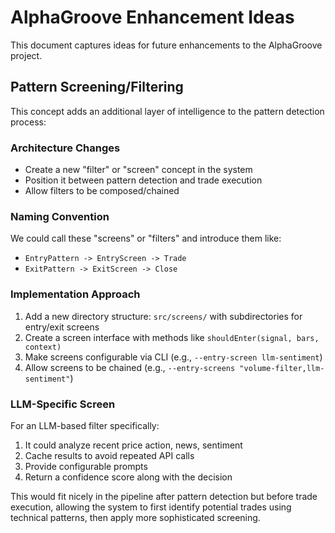 # AlphaGroove Enhancement Ideas

This document captures ideas for future enhancements to the AlphaGroove project.

## Pattern Screening/Filtering

This concept adds an additional layer of intelligence to the pattern detection process:

### Architecture Changes

- Create a new "filter" or "screen" concept in the system
- Position it between pattern detection and trade execution
- Allow filters to be composed/chained

### Naming Convention

We could call these "screens" or "filters" and introduce them like:

- `EntryPattern -> EntryScreen -> Trade`
- `ExitPattern -> ExitScreen -> Close`

### Implementation Approach

1. Add a new directory structure: `src/screens/` with subdirectories for entry/exit screens
2. Create a screen interface with methods like `shouldEnter(signal, bars, context)`
3. Make screens configurable via CLI (e.g., `--entry-screen llm-sentiment`)
4. Allow screens to be chained (e.g., `--entry-screens "volume-filter,llm-sentiment"`)

### LLM-Specific Screen

For an LLM-based filter specifically:

1. It could analyze recent price action, news, sentiment
2. Cache results to avoid repeated API calls
3. Provide configurable prompts
4. Return a confidence score along with the decision

This would fit nicely in the pipeline after pattern detection but before trade execution, allowing
the system to first identify potential trades using technical patterns, then apply more
sophisticated screening.
